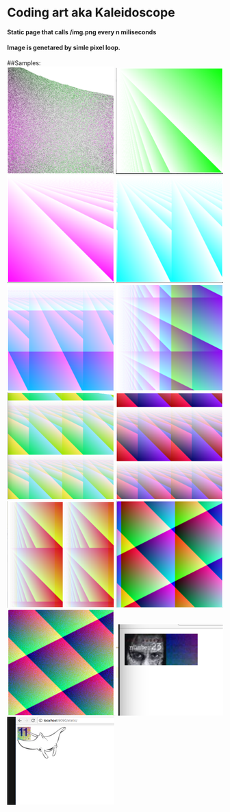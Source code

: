 # Coding art aka Kaleidoscope

#### Static page that calls /img.png every n miliseconds
#### Image is genetared by simle pixel loop.

##Samples:
<br>
<img width="250" src="cmd/art/2.png">
<img width="250" src="cmd/art/3.png">
<img width="250" src="cmd/art/4.png">
<img width="250" src="cmd/art/5.png">
<img width="250" src="cmd/art/6.png">
<img width="250" src="cmd/art/7.png">
<img width="250" src="cmd/art/8.png">
<img width="250" src="cmd/art/9.png">
<img width="250" src="cmd/art/10.png">
<img width="250" src="cmd/art/11.png">
<img width="250" src="cmd/art/12.png">
<img width="250" src="cmd/art/13.png">
<img width="250" src="cmd/art/14.png">
